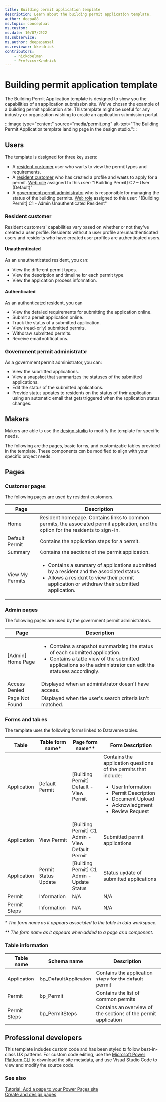 ```yaml
---
title: Building permit application template
description: Learn about the building permit application template.
author: deepa88 
ms.topic: conceptual
ms.custom: 
ms.date: 10/07/2022
ms.subservice:
ms.author: deepabansal 
ms.reviewer: kkendrick
contributors:
    - nickdoelman
    - ProfessorKendrick
---
```


# Building permit application template

The Building Permit Application template is designed to show you the capabilities of an application submission site. We've chosen the example of a building permit application site. This template might be useful for any industry or organization wishing to create an application submission portal.

:::image type="content" source="media/permit.png" alt-text="The Building Permit Application template landing page in the design studio.":::

## Users

The template is designed for three key users:

- A [resident customer](#resident-customer) user who wants to view the permit types and requirements.
- A [resident customer](#resident-customer) who has created a profile and wants to apply for a permit. [Web role](../security/create-web-roles.md) assigned to this user: "[Building Permit] C2 – User (Default)"
- A [government permit administrator](#government-permit-administrator) who is responsible for managing the status of the building permits. [Web role](../security/create-web-roles.md) assigned to this user: "[Building Permit] C1 - Admin Unauthenticated Resident"

### Resident customer

Resident customers' capabilities vary based on whether or not they've created a user profile. Residents without a user profile are unauthenticated users and residents who have created user profiles are authenticated users.

#### Unauthenticated

As an unauthenticated resident, you can:

- View the different permit types.
- View the description and timeline for each permit type.
- View the application process information​.

#### Authenticated

As an authenticated resident, you can:

- View the detailed requirements for submitting the application online.
- Submit a permit application online.
- Track the status of a submitted application.
- View (read-only) submitted permits.
- Withdraw submitted permits.
- Receive email notifications.

### Government permit administrator

As a government permit administrator, you can:

- View the submitted applications.
- View a snapshot that summarizes the statuses of the submitted applications.
- Edit the status of the submitted applications.
- Provide status updates to residents on the status of their application using an automatic email that gets triggered when the application status changes.

## Makers

Makers are able to use the [design studio](../getting-started/use-design-studio.md) to modify the template for specific needs.

The following are the pages, basic forms, and customizable tables provided in the template. These components can be modified to align with your specific project needs.

## Pages

### Customer pages

The following pages are used by resident customers.

| **Page**        | **Description**                                                                            |
|-----------------|--------------------------------------------------------------------------------------------|
| Home            | Resident homepage. Contains links to common permits, the associated permit application, and the option for the residents to sign-in.                                                                                |
| Default Permit  | Contains the application steps for a permit.                                               |
| Summary         | Contains the sections of the permit application.                                           |
| View My Permits | <ul> <li> Contains a summary of applications submitted by a resident and the associated status. </li> <li> Allows a resident to view their permit application or withdraw their submitted application. </li> </ul> |

### Admin pages

The following pages are used by the government permit administrators.

| **Page**            | **Description**                                                          |
|---------------------|--------------------------------------------------------------------------|
| \[Admin\] Home Page | <ul> <li> Contains a snapshot summarizing the status of each submitted application. </li> <li> Contains a table view of the submitted applications so the administrator can edit the statuses accordingly. </li> </ul>|
| Access Denied       | Displayed when an administrator doesn't have access.                     |
| Page Not Found      | Displayed when the user's search criteria isn't matched.                 |

### Forms and tables

The template uses the following forms linked to Dataverse tables.

| Table        | Table form name\*    | Page form name\*\*                                 | Form Description                                                                                                                                                 |
|--------------|----------------------|----------------------------------------------------|------------------------------------------------------------------------------------------------------------------------------------------------------------------|
| Application  | Default Permit       | \[Building Permit\] Default - View Permit          | Contains the application questions of the permits that include: <ul> <li> User Information </li> <li> Permit Description </li> <li> Document Upload </li> <li> Acknowledgment </li> <li> Review Request </li> </ul> |
| Application  | View Permit          | \[Building Permit\] C1 Admin - View Default Permit | Submitted permit applications                                                                                                                                    |
| Application  | Permit Status Update | \[Building Permit\] C1 Admin - Update Status       | Status update of submitted applications                                                                                                                          |
| Permit       | Information          | N/A                                                | N/A                                                                                                                                                              |
| Permit Steps | Information          | N/A                                                | N/A                                                                                                                                                              |

*\* The form name as it appears associated to the table in data workspace.*

*\*\* The form name as it appears when added to a page as a component.*

### Table information

| Table name   | Schema name            | Description                                                    |
|--------------|------------------------|----------------------------------------------------------------|
| Application  | bp\_DefaultApplication | Contains the application steps for the default permit          |
| Permit       | bp\_Permit             | Contains the list of common permits                            |
| Permit Steps | bp\_PermitSteps        | Contains an overview of the sections of the permit application |

## Professional developers

This template includes custom code and has been styled to follow best-in-class UX patterns. For custom code editing, use the [Microsoft Power Platform CLI](../configure/power-platform-cli-tutorial.md) to download the site metadata, and use Visual Studio Code to view and modify the source code.

### See also

[Tutorial: Add a page to your Power Pages site](../getting-started/tutorial-add-webpage.md)  
[Create and design pages](../getting-started/first-page.md)
